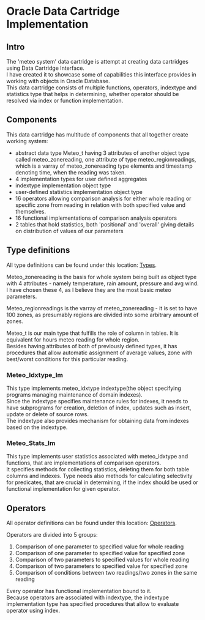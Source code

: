 # Oracle Data Cartridge Implementation
## Intro
The 'meteo system' data cartridge is attempt at creating data cartridges using Data Cartridge Interface.  
I have created it to showcase some of capabilities this interface provides in working with objects in Oracle Database.  
This data cartridge consists of multiple functions, operators, indextype and statistics type that helps in determining, whether operator should be resolved via index or function implementation.

## Components
This data cartridge has multitude of components that all together create working system:  
- abstract data type Meteo_t having 3 attributes of another object type called meteo_zonereading, one attribute of type meteo_regionreadings, which is a varray of meteo_zonereading type elements and timestamp denoting time, when the reading was taken.
- 4 implementation types for user defined aggregates
- indextype implementation object type
- user-defined statistics implementation object type
- 16 operators allowing comparison analysis for either whole reading or specific zone from reading in relation with both specified value and themselves.
- 16 functional implementations of comparison analysis operators
- 2 tables that hold statistics, both 'positional' and 'overall' giving details on distribution of values of our parameters

## Type definitions
All type definitions can be found under this location: [Types](https://github.com/PiotrBelniak/example-of-ODCI-implementaton/tree/main/Type-definitions).  
  
Meteo_zonereading is the basis for whole system being built as object type with 4 attributes - namely temperature, rain amount, pressure and avg wind. I have chosen these 4, as I believe they are the most basic meteo parameters.  

Meteo_regionreadings is the varray of meteo_zonereading - it is set to have 100 zones, as presumably regions are divided into some arbitrary amount of zones.

Meteo_t is our main type that fulfills the role of column in tables. It is equivalent for hours meteo reading for whole region.  
Besides having attributes of both of previously defined types, it has procedures that allow automatic assignment of average values, zone with best/worst conditions for this particular reading.

### Meteo_Idxtype_Im
This type implements meteo_idxtype indextype(the object specifying programs managing maintenance of domain indexes).  
Since the indextype specifies maintenance rules for indexes, it needs to have subprograms for creation, deletion of index, updates such as insert, update or delete of source rows.  
The indextype also provides mechanism for obtaining data from indexes based on the indextype.

### Meteo_Stats_Im
This type implements user statistics associated with meteo_idxtype and functions, that are implementations of comparison operators.  
It specifies methods for collecting statistics, deleting them for both table columns and indexes. 
Type needs also methods for calculating selectivity for predicates, that are crucial in determining, if the index should be used or functional implementation for given operator.

## Operators
All operator definitions can be found under this location: [Operators](https://github.com/PiotrBelniak/example-of-ODCI-implementaton/tree/main/Operator-definitions).  

Operators are divided into 5 groups:
1) Comparison of one parameter to specified value for whole reading
2) Comparison of one parameter to specified value for specified zone
3) Comparison of two parameters to specified values for whole reading
4) Comparison of two parameters to specified value for specified zone
5) Comparison of conditions between two readings/two zones in the same reading

Every operator has functional implementation bound to it.  
Because operators are associated with indextype, the indextype implementation type has specified procedures that allow to evaluate operator using index.

